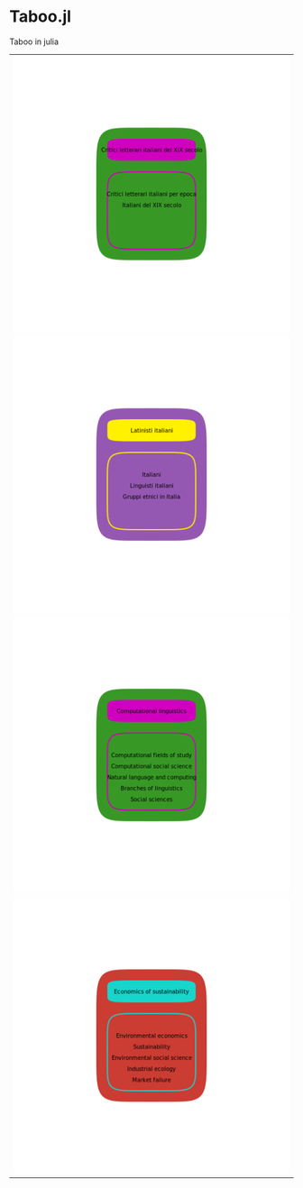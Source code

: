 # Taboo.jl
Taboo in julia

||
|------------------------------------------------------------|
|![](pascoli/Critici_letterari_italiani_del_XIX_secolo_2.png)| 
|![](pascoli/Latinisti_italiani_4.png)                       |
|![](speech_recognition/Computational_linguistics_2.png)     |
|![](sustainability/Economics_of_sustainability_1.png)       |